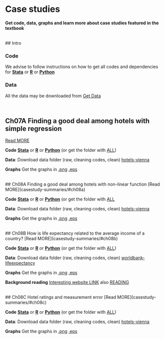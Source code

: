# Case studies
**Get code, data, graphs and learn more about case studies featured in the textbook**

<br>
## Intro

### Code
We advise to follow instructions on how to get all codes and dependencies for  [**Stata**](get-allcode-stata) or [**R**](get-allcode-R) or [**Python**](get-allcode-py) 

### Data
All the data may be downloaded from [Get Data](link-google-drive)

<br>


## Ch07A Finding a good deal among hotels with simple regression
[Read MORE](casestudy-summaries/#ch07A)  

[comment]: # (!!! this would be just a jump to the ch07a part of the long document or separate file...) 


**Code**   [**Stata**](ch07-hotel-simple-reg_intro.do) or [**R**](ch07-hotel-simple-reg_intro.R) or [**Python**](ch07-hotel-simple-reg_intro.py)  (or get the folder with  [ALL](ch07-hotel-simple-reg))

**Data**: Download data folder (raw, cleaning codes, clean) [hotels-vienna](link-hotels-vienna)   

**Graphs** Get the graphs in [.png](ch07A-png-zip)  [.eps](ch07A-eps-zip)


<br>
## Ch08A  Finding a good deal among hotels with non-linear function
[Read MORE](casestudy-summaries/#ch08a)


**Code**   [**Stata**](ch08-hotels-nonlinear-reg.do) or [**R**](ch08-hotels-nonlinear-reg.R) or [**Python**](ch08-hotels-nonlinear-reg.py)  (or get the folder with  [ALL](ch08-hotels-non-linear)

**Data**: Download data folder (raw, cleaning codes, clean) [hotels-vienna](link-hotels-vienna)   

**Graphs** Get the graphs in [.png](ch08A-png-zip)  [.eps](ch08A-eps-zip)

<br>
## Ch08B  How is life expectancy related to the average income of a country?
[Read MORE](casestudy-summaries/#ch08b)


**Code**   [**Stata**](ch08_life-expectancy-income.do) or [**R**](ch08_life-expectancy-income.R) or [**Python**](ch08_life-expectancy-income.py)  (or get the folder with  [ALL](ch08_life-expectancy-income))

**Data**: Download data folder (raw, cleaning codes, clean) [worldbank-lifeexpectancy](link-worldbank-lifeexpectancy)   

**Graphs** Get the graphs in [.png](ch08B-png-zip)  [.eps](ch08B-eps-zip)

**Background reading** [Interesting website LINK](link) also [READING](link) 

<br>
## Ch08C  Hotel ratings and measurement error
[Read MORE](casestudy-summaries/#ch08c)


**Code**   [**Stata**](ch08-hotels-measeerror.do) or [**R**](ch08-hotels-measeerror.R) or [**Python**](ch08-hotels-measeerror.py)  (or get the folder with  [ALL](ch08-hotels-measurement-error))

**Data**: Download data folder (raw, cleaning codes, clean) [hotels-vienna](link-hotels-vienna)   

**Graphs** Get the graphs in [.png](ch08C-png-zip)  [.eps](ch08C-eps-zip)

